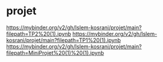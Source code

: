 # projet
https://mybinder.org/v2/gh/Islem-kosrani/projet/main?filepath=TP2%20(1).ipynb
https://mybinder.org/v2/gh/Islem-kosrani/projet/main?filepath=TP1%20(1).ipynb
https://mybinder.org/v2/gh/Islem-kosrani/projet/main?filepath=MiniProjet%20(1)%20(1).ipynb

